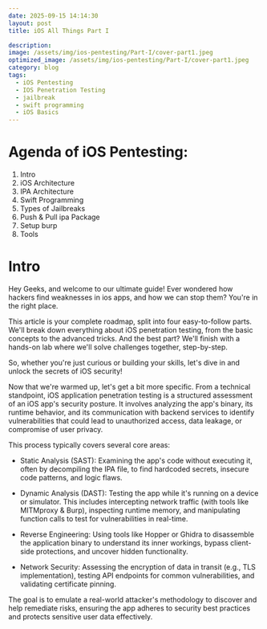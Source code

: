 ```yaml
---
date: 2025-09-15 14:14:30
layout: post
title: iOS All Things Part I

description: 
image: /assets/img/ios-pentesting/Part-I/cover-part1.jpeg
optimized_image: /assets/img/ios-pentesting/Part-I/cover-part1.jpeg
category: blog
tags:
  - iOS Pentesting
  - IOS Penetration Testing
  - jailbreak
  - swift programming
  - iOS Basics
---
```


# Agenda of iOS Pentesting:
1. Intro
2. iOS Architecture
3. IPA Architecture
4. Swift Programming
5. Types of Jailbreaks
6. Push & Pull ipa Package
7. Setup burp
8. Tools

# Intro
Hey Geeks, and welcome to our ultimate guide! Ever wondered how hackers find weaknesses in ios apps, and how we can stop them? You're in the right place.

This article is your complete roadmap, split into four easy-to-follow parts. We'll break down everything about iOS penetration testing, from the basic concepts to the advanced tricks. And the best part? We'll finish with a hands-on lab where we'll solve challenges together, step-by-step.

So, whether you're just curious or building your skills, let's dive in and unlock the secrets of iOS security!

Now that we're warmed up, let's get a bit more specific. From a technical standpoint, iOS application penetration testing is a structured assessment of an iOS app's security posture. It involves analyzing the app's binary, its runtime behavior, and its communication with backend services to identify vulnerabilities that could lead to unauthorized access, data leakage, or compromise of user privacy.

This process typically covers several core areas:

  * Static Analysis (SAST): Examining the app's code without executing it, often by decompiling the IPA file, to find hardcoded secrets, insecure code patterns, and logic flaws.

  * Dynamic Analysis (DAST): Testing the app while it's running on a device or simulator. This includes intercepting network traffic (with tools like MITMproxy & Burp), inspecting runtime memory, and manipulating function calls to test for vulnerabilities in real-time.

  * Reverse Engineering: Using tools like Hopper or Ghidra to disassemble the application binary to understand its inner workings, bypass client-side protections, and uncover hidden functionality.

  * Network Security: Assessing the encryption of data in transit (e.g., TLS implementation), testing API endpoints for common vulnerabilities, and validating certificate pinning.

The goal is to emulate a real-world attacker's methodology to discover and help remediate risks, ensuring the app adheres to security best practices and protects sensitive user data effectively.
